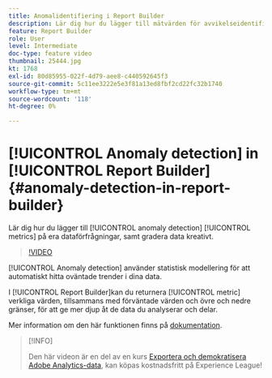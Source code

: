 ```yaml
---
title: Anomalidentifiering i Report Builder
description: Lär dig hur du lägger till mätvärden för avvikelseidentifiering i dataförfrågningar, och hur du graderar data på ett kreativt sätt.
feature: Report Builder
role: User
level: Intermediate
doc-type: feature video
thumbnail: 25444.jpg
kt: 1768
exl-id: 80d85955-022f-4d79-aee8-c440592645f3
source-git-commit: 5c11ee3222e5e3f81a13ed8fbf2cd22fc32b1740
workflow-type: tm+mt
source-wordcount: '118'
ht-degree: 0%

---
```


# [!UICONTROL Anomaly detection] in [!UICONTROL Report Builder] {#anomaly-detection-in-report-builder}

Lär dig hur du lägger till [!UICONTROL anomaly detection] [!UICONTROL metrics] på era dataförfrågningar, samt gradera data kreativt.

>[!VIDEO](https://video.tv.adobe.com/v/23543/?quality=12)

[!UICONTROL Anomaly detection] använder statistisk modellering för att automatiskt hitta oväntade trender i dina data.

I [!UICONTROL Report Builder]kan du returnera [!UICONTROL metric] verkliga värden, tillsammans med förväntade värden och övre och nedre gränser, för att ge mer djup åt de data du analyserar och delar.

Mer information om den här funktionen finns på [dokumentation](https://experienceleague.adobe.com/docs/analytics/analyze/analysis-workspace/virtual-analyst/anomaly-detection/statistics-anomaly-detection.html?lang=en).

>[!INFO]
>
> Den här videon är en del av en kurs [Exportera och demokratisera Adobe Analytics-data](https://experienceleague.adobe.com/?recommended=Analytics-A-1-2022.1.democratizing), kan köpas kostnadsfritt på Experience League!